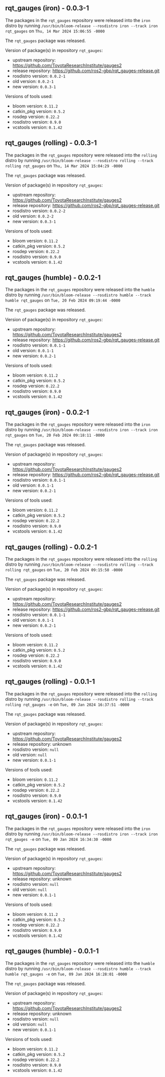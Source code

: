 ## rqt_gauges (iron) - 0.0.3-1

The packages in the `rqt_gauges` repository were released into the `iron` distro by running `/usr/bin/bloom-release --rosdistro iron --track iron rqt_gauges` on `Thu, 14 Mar 2024 15:06:55 -0000`

The `rqt_gauges` package was released.

Version of package(s) in repository `rqt_gauges`:

- upstream repository: https://github.com/ToyotaResearchInstitute/gauges2
- release repository: https://github.com/ros2-gbp/rqt_gauges-release.git
- rosdistro version: `0.0.2-1`
- old version: `0.0.2-1`
- new version: `0.0.3-1`

Versions of tools used:

- bloom version: `0.11.2`
- catkin_pkg version: `0.5.2`
- rosdep version: `0.22.2`
- rosdistro version: `0.9.0`
- vcstools version: `0.1.42`


## rqt_gauges (rolling) - 0.0.3-1

The packages in the `rqt_gauges` repository were released into the `rolling` distro by running `/usr/bin/bloom-release --rosdistro rolling --track rolling rqt_gauges` on `Thu, 14 Mar 2024 15:04:29 -0000`

The `rqt_gauges` package was released.

Version of package(s) in repository `rqt_gauges`:

- upstream repository: https://github.com/ToyotaResearchInstitute/gauges2
- release repository: https://github.com/ros2-gbp/rqt_gauges-release.git
- rosdistro version: `0.0.2-2`
- old version: `0.0.2-2`
- new version: `0.0.3-1`

Versions of tools used:

- bloom version: `0.11.2`
- catkin_pkg version: `0.5.2`
- rosdep version: `0.22.2`
- rosdistro version: `0.9.0`
- vcstools version: `0.1.42`


## rqt_gauges (humble) - 0.0.2-1

The packages in the `rqt_gauges` repository were released into the `humble` distro by running `/usr/bin/bloom-release --rosdistro humble --track humble rqt_gauges` on `Tue, 20 Feb 2024 09:19:44 -0000`

The `rqt_gauges` package was released.

Version of package(s) in repository `rqt_gauges`:

- upstream repository: https://github.com/ToyotaResearchInstitute/gauges2
- release repository: https://github.com/ros2-gbp/rqt_gauges-release.git
- rosdistro version: `0.0.1-1`
- old version: `0.0.1-1`
- new version: `0.0.2-1`

Versions of tools used:

- bloom version: `0.11.2`
- catkin_pkg version: `0.5.2`
- rosdep version: `0.22.2`
- rosdistro version: `0.9.0`
- vcstools version: `0.1.42`


## rqt_gauges (iron) - 0.0.2-1

The packages in the `rqt_gauges` repository were released into the `iron` distro by running `/usr/bin/bloom-release --rosdistro iron --track iron rqt_gauges` on `Tue, 20 Feb 2024 09:18:11 -0000`

The `rqt_gauges` package was released.

Version of package(s) in repository `rqt_gauges`:

- upstream repository: https://github.com/ToyotaResearchInstitute/gauges2
- release repository: https://github.com/ros2-gbp/rqt_gauges-release.git
- rosdistro version: `0.0.1-1`
- old version: `0.0.1-1`
- new version: `0.0.2-1`

Versions of tools used:

- bloom version: `0.11.2`
- catkin_pkg version: `0.5.2`
- rosdep version: `0.22.2`
- rosdistro version: `0.9.0`
- vcstools version: `0.1.42`


## rqt_gauges (rolling) - 0.0.2-1

The packages in the `rqt_gauges` repository were released into the `rolling` distro by running `/usr/bin/bloom-release --rosdistro rolling --track rolling rqt_gauges` on `Tue, 20 Feb 2024 09:15:50 -0000`

The `rqt_gauges` package was released.

Version of package(s) in repository `rqt_gauges`:

- upstream repository: https://github.com/ToyotaResearchInstitute/gauges2
- release repository: https://github.com/ros2-gbp/rqt_gauges-release.git
- rosdistro version: `0.0.1-1`
- old version: `0.0.1-1`
- new version: `0.0.2-1`

Versions of tools used:

- bloom version: `0.11.2`
- catkin_pkg version: `0.5.2`
- rosdep version: `0.22.2`
- rosdistro version: `0.9.0`
- vcstools version: `0.1.42`


## rqt_gauges (rolling) - 0.0.1-1

The packages in the `rqt_gauges` repository were released into the `rolling` distro by running `/usr/bin/bloom-release --rosdistro rolling --track rolling rqt_gauges -e` on `Tue, 09 Jan 2024 16:37:51 -0000`

The `rqt_gauges` package was released.

Version of package(s) in repository `rqt_gauges`:

- upstream repository: https://github.com/ToyotaResearchInstitute/gauges2
- release repository: unknown
- rosdistro version: `null`
- old version: `null`
- new version: `0.0.1-1`

Versions of tools used:

- bloom version: `0.11.2`
- catkin_pkg version: `0.5.2`
- rosdep version: `0.22.2`
- rosdistro version: `0.9.0`
- vcstools version: `0.1.42`


## rqt_gauges (iron) - 0.0.1-1

The packages in the `rqt_gauges` repository were released into the `iron` distro by running `/usr/bin/bloom-release --rosdistro iron --track iron rqt_gauges -e` on `Tue, 09 Jan 2024 16:34:30 -0000`

The `rqt_gauges` package was released.

Version of package(s) in repository `rqt_gauges`:

- upstream repository: https://github.com/ToyotaResearchInstitute/gauges2
- release repository: unknown
- rosdistro version: `null`
- old version: `null`
- new version: `0.0.1-1`

Versions of tools used:

- bloom version: `0.11.2`
- catkin_pkg version: `0.5.2`
- rosdep version: `0.22.2`
- rosdistro version: `0.9.0`
- vcstools version: `0.1.42`


## rqt_gauges (humble) - 0.0.1-1

The packages in the `rqt_gauges` repository were released into the `humble` distro by running `/usr/bin/bloom-release --rosdistro humble --track humble rqt_gauges -e` on `Tue, 09 Jan 2024 16:28:01 -0000`

The `rqt_gauges` package was released.

Version of package(s) in repository `rqt_gauges`:

- upstream repository: https://github.com/ToyotaResearchInstitute/gauges2
- release repository: unknown
- rosdistro version: `null`
- old version: `null`
- new version: `0.0.1-1`

Versions of tools used:

- bloom version: `0.11.2`
- catkin_pkg version: `0.5.2`
- rosdep version: `0.22.2`
- rosdistro version: `0.9.0`
- vcstools version: `0.1.42`


